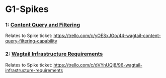 # G1-Spikes
### 1: [Content Query and Filtering](./1:Content_Query_and_Filtering/Content_Query_and_Filtering_Report.md)

 Relates to Spike ticket: https://trello.com/c/yOESxJGo/44-wagtail-content-query-filtering-capability


 ### 2: [Wagtail Infrastructure Requirements](./2:Wagtail_Infrastructure_Requirements/Wagtail_Infrastructure_Requirements_Report.md)

 Relates to Spike ticket: https://trello.com/c/dVYnUQj8/96-wagtail-infrastructure-requirements
